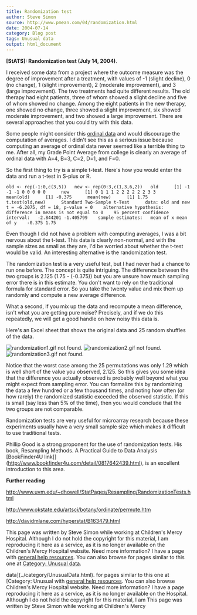 ```yaml
---
title: Randomization test
author: Steve Simon
source: http://www.pmean.com/04/randomization.html
date: 2004-07-14
category: Blog post
tags: Unusual data
output: html_document
---
```

**[StATS]: Randomization test (July 14, 2004)**.

I received some data from a project where the outcome measure was the
degree of improvement after a treatment, with values of -1 (slight
decline), 0 (no change), 1 (slight improvement), 2 (moderate
improvement), and 3 (large improvement). The two treatments had quite
different results. The old therapy had eight patients, three of whom
showed a slight decline and five of whom showed no change. Among the
eight patients in the new therapy, one showed no change, three showed a
slight improvement, six showed moderate improvement, and two showed a
large improvement. There are several approaches that you could try with
this data.

Some people might consider this [ordinal
data](www.childrensmercy.org/definitions/ordinal.htm) and would
discourage the computation of averages. I didn't see this as a serious
issue because computing an average of ordinal data never seemed like a
terrible thing to me. After all, my Grade Point Average from college is
clearly an average of ordinal data with A=4, B=3, C=2, D=1, and F=0.

So the first thing to try is a simple t-test. Here's how you would
enter the data and run a t-test in S-plus or R.

`old <- rep(-1:0,c(3,5))   new <- rep(0:3,c(1,3,6,2))   old      [1] -1 -1 -1 0 0 0 0 0      new      [1] 0 1 1 1 2 2 2 2 2 2 3 3      mean(old)      [1] -0.375      mean(new)      [1] 1.75        t.test(old,new)      Standard Two-Sample t-Test      data: old and new    t = -6.2075, df = 18, p-value = 0    alternative hypothesis: difference in means is not equal to 0    95 percent confidence interval:   -2.844201 -1.405799    sample estimates:   mean of x mean of y    -0.375 1.75`

Even though I did not have a problem with computing averages, I was a
bit nervous about the t-test. This data is clearly non-normal, and with
the sample sizes as small as they are, I'd be worried about whether the
t-test would be valid. An interesting alternative is the randomization
test.

The randomization test is a very useful test, but I had never had a
chance to run one before. The concept is quite intriguing. The
difference between the two groups is 2.125 (1.75 - (-0.375)) but you are
unsure how much sampling error there is in this estimate. You don't
want to rely on the traditional formula for standard error. So you take
the twenty value and mix them up randomly and compute a new average
difference.

What a second, if you mix up the data and recompute a mean difference,
isn't what you are getting pure noise? Precisely, and if we do this
repeatedly, we will get a good handle on how noisy this data is.

Here's an Excel sheet that shows the original data and 25 random
shuffles of the data.

![randomization1.gif not found.](http://www.pmean.com/images/images/04/randomization01.png)
![randomization2.gif not found.](http://www.pmean.com/images/images/04/randomization02.png)
![randomization3.gif not found.](http://www.pmean.com/images/images/04/randomization03.png)

Notice that the worst case among the 25 permutations was only 1.29 which
is well short of the value you observed, 2.125. So this gives you some
idea that the difference you actually observed is probably well beyond
what you might expect from sampling error. You can formalize this by
randomizing the data a few hundred or a few thousand times, and noting
how often (or how rarely) the randomized statistic exceeded the observed
statistic. If this is small (say less than 5% of the time), then you
would conclude that the two groups are not comparable.

Randomization tests are very useful for microarray research because
these experiments usually have a very small sample size which makes it
difficult to use traditional tests.

Phillip Good is a strong proponent for the use of randomization tests.
His book, Resampling Methods. A Practical Guide to Data Analysis
[BookFinder4U
link]](http://www.bookfinder4u.com/detail/0817642439.html), is an
excellent introduction to this area.

**Further reading**

<http://www.uvm.edu/~dhowell/StatPages/Resampling/RandomizationTests.html>

<http://www.okstate.edu/artsci/botany/ordinate/permute.htm>

<http://davidmlane.com/hyperstat/B163479.html>

This page was written by Steve Simon while working at Children's Mercy
Hospital. Although I do not hold the copyright for this material, I am
reproducing it here as a service, as it is no longer available on the
Children's Mercy Hospital website. Need more information? I have a page
with [general help resources](../GeneralHelp.html). You can also browse
for pages similar to this one at [Category: Unusual
data](../category/UnusualData.html).
<!---More--->
data](../category/UnusualData.html).
for pages similar to this one at [Category: Unusual
with [general help resources](../GeneralHelp.html). You can also browse
Children's Mercy Hospital website. Need more information? I have a page
reproducing it here as a service, as it is no longer available on the
Hospital. Although I do not hold the copyright for this material, I am
This page was written by Steve Simon while working at Children's Mercy

<!---Do not use
**[StATS]: Randomization test (July 14, 2004)**.
This page was written by Steve Simon while working at Children's Mercy
Hospital. Although I do not hold the copyright for this material, I am
reproducing it here as a service, as it is no longer available on the
Children's Mercy Hospital website. Need more information? I have a page
with [general help resources](../GeneralHelp.html). You can also browse
for pages similar to this one at [Category: Unusual
data](../category/UnusualData.html).
--->

